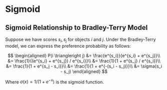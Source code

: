 # Sigmoid

## Sigmoid Relationship to Bradley-Terry Model

Suppose we have scores $s_i, s_j$ for objects $i$ and $j$. Under the Bradley-Terry model, we can express the preference probability as follows:

$$
\begin{aligned}
P(i \triangleright j) &= \frac{e^{s_i}}{e^{s_i} + e^{s_j}}\\
    &= \frac{1}{(e^{s_i} + e^{s_j}) / e^{s_i}}\\
    &= \frac{1}{1 + e^{s_j} / e^{s_i}}\\
    &= \frac{1}{1 + e^{s_j - s_i}}\\
    &= \frac{1}{1 + e^{-(s_i - s_j)}}\\
    &= \sigma(s_i - s_j)
\end{aligned}
$$

Where $\sigma(x) = 1 / (1 + e^{-x})$ is the sigmoid function.
